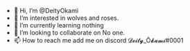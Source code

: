- 👋 Hi, I’m @DeityOkami 
- 👀 I’m interested in wolves and roses.
- 🌱 I’m currently learning nothing
- 💞️ I’m looking to collaborate on No one.
- 📫 How to reach me add me on discord 𝓓𝓮𝓲𝓽𝔂_Ō𝓴𝓪𝓶𝓲#0001

<!---
DeityOkami/DeityOkami is a ✨ special ✨ repository because its `README.md` (this file) appears on your GitHub profile.
You can click the Preview link to take a look at your changes.
--->
